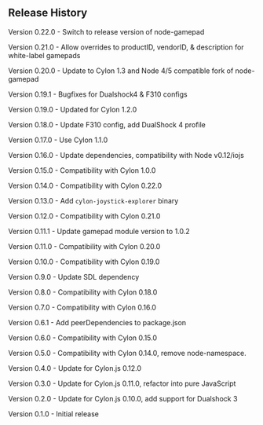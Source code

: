 ## Release History

Version 0.22.0 - Switch to release version of node-gamepad

Version 0.21.0 - Allow overrides to productID, vendorID, & description for white-label gamepads

Version 0.20.0 - Update to Cylon 1.3 and Node 4/5 compatible fork of node-gamepad

Version 0.19.1 - Bugfixes for Dualshock4 & F310 configs

Version 0.19.0 - Updated for Cylon 1.2.0

Version 0.18.0 - Update F310 config, add DualShock 4 profile

Version 0.17.0 - Use Cylon 1.1.0

Version 0.16.0 - Update dependencies, compatibility with Node v0.12/iojs

Version 0.15.0 - Compatibility with Cylon 1.0.0

Version 0.14.0 - Compatibility with Cylon 0.22.0

Version 0.13.0 - Add `cylon-joystick-explorer` binary

Version 0.12.0 - Compatibility with Cylon 0.21.0

Version 0.11.1 - Update gamepad module version to 1.0.2

Version 0.11.0 - Compatibility with Cylon 0.20.0

Version 0.10.0 - Compatibility with Cylon 0.19.0

Version 0.9.0 - Update SDL dependency

Version 0.8.0 - Compatibility with Cylon 0.18.0

Version 0.7.0 - Compatibility with Cylon 0.16.0

Version 0.6.1 - Add peerDependencies to package.json

Version 0.6.0 - Compatibility with Cylon 0.15.0

Version 0.5.0 - Compatibility with Cylon 0.14.0, remove node-namespace.

Version 0.4.0 - Update for Cylon.js 0.12.0

Version 0.3.0 - Update for Cylon.js 0.11.0, refactor into pure JavaScript

Version 0.2.0 - Update for Cylon.js 0.10.0, add support for Dualshock 3

Version 0.1.0 - Initial release
